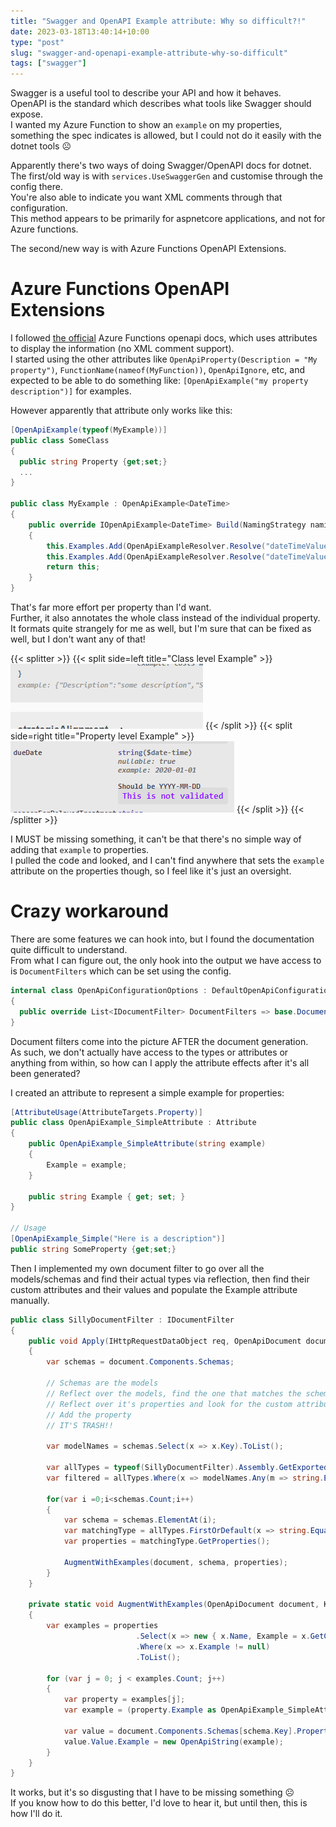 ```yaml
---
title: "Swagger and OpenAPI Example attribute: Why so difficult?!"
date: 2023-03-18T13:40:14+10:00
type: "post"
slug: "swagger-and-openapi-example-attribute-why-so-difficult"
tags: ["swagger"]
---
```


Swagger is a useful tool to describe your API and how it behaves.  
OpenAPI is the standard which describes what tools like Swagger should expose.  
I wanted my Azure Function to show an `example` on my properties, something the spec indicates is allowed, but I could not do it easily with the dotnet tools ☹️

<!--more-->  

Apparently there's two ways of doing Swagger/OpenAPI docs for dotnet.  
The first/old way is with `services.UseSwaggerGen` and customise through the config there.  
You're also able to indicate you want XML comments through that configuration.  
This method appears to be primarily for aspnetcore applications, and not for Azure functions.  

The second/new way is with Azure Functions OpenAPI Extensions.

# Azure Functions OpenAPI Extensions
I followed [the official](https://github.com/Azure/azure-functions-openapi-extension) Azure Functions openapi docs, which uses attributes to display the information (no XML comment support).  
I started using the other attributes like `OpenApiProperty(Description = "My property")`, `FunctionName(nameof(MyFunction))`, `OpenApiIgnore`, etc, and expected to be able to do something like: `[OpenApiExample("my property description")]` for examples.  

However apparently that attribute only works like this:
```cs
[OpenApiExample(typeof(MyExample))]
public class SomeClass 
{
  public string Property {get;set;} 
  ...
}

public class MyExample : OpenApiExample<DateTime>
{
    public override IOpenApiExample<DateTime> Build(NamingStrategy namingStrategy = null)
    {
        this.Examples.Add(OpenApiExampleResolver.Resolve("dateTimeValue1", DateTime.Parse("2021-01-01"), namingStrategy));
        this.Examples.Add(OpenApiExampleResolver.Resolve("dateTimeValue2", DateTime.Parse("2021-01-01T12:34:56Z"), namingStrategy));
        return this;
    }
}
```

That's far more effort per property than I'd want.  
Further, it also annotates the whole class instead of the individual property.  
It formats quite strangely for me as well, but I'm sure that can be fixed as well, but I don't want any of that!  


{{< splitter >}}
{{< split side=left title="Class level Example" >}}
![Class level OpenAPI example, which is too complex for me](img/OpenApiExample_Class.png)
{{< /split >}}
{{< split side=right title="Property level Example" >}}
![Property level example, which is what I want](img/OpenApiExample_Property.png)
{{< /split >}}
{{< /splitter >}}  

I MUST be missing something, it can't be that there's no simple way of adding that `example` to properties.  
I pulled the code and looked, and I can't find anywhere that sets the `example` attribute on the properties though, so I feel like it's just an oversight.  

# Crazy workaround   
There are some features we can hook into, but I found the documentation quite difficult to understand.  
From what I can figure out, the only hook into the output we have access to is `DocumentFilters` which can be set using the config.
```cs
internal class OpenApiConfigurationOptions : DefaultOpenApiConfigurationOptions
{
  public override List<IDocumentFilter> DocumentFilters => base.DocumentFilters.Concat(new[] { new SillyDocumentFilter() }).ToList();
}
```

Document filters come into the picture AFTER the document generation.  
As such, we don't actually have access to the types or attributes or anything from within, so how can I apply the attribute effects after it's all been generated?    

I created an attribute to represent a simple example for properties:
```cs
[AttributeUsage(AttributeTargets.Property)]
public class OpenApiExample_SimpleAttribute : Attribute
{
    public OpenApiExample_SimpleAttribute(string example)
    {
        Example = example;
    }

    public string Example { get; set; }
}

// Usage
[OpenApiExample_Simple("Here is a description")]
public string SomeProperty {get;set;}
```

Then I implemented my own document filter to go over all the models/schemas and find their actual types via reflection, then find their custom attributes and their values and populate the Example attribute manually.

```cs
public class SillyDocumentFilter : IDocumentFilter
{
    public void Apply(IHttpRequestDataObject req, OpenApiDocument document)
    {
        var schemas = document.Components.Schemas;

        // Schemas are the models
        // Reflect over the models, find the one that matches the schema name
        // Reflect over it's properties and look for the custom attribute and it's value
        // Add the property
        // IT'S TRASH!!

        var modelNames = schemas.Select(x => x.Key).ToList();

        var allTypes = typeof(SillyDocumentFilter).Assembly.GetExportedTypes();
        var filtered = allTypes.Where(x => modelNames.Any(m => string.Equals(x.Name, m, StringComparison.OrdinalIgnoreCase)));

        for(var i =0;i<schemas.Count;i++)
        {
            var schema = schemas.ElementAt(i);
            var matchingType = allTypes.FirstOrDefault(x => string.Equals(x.Name, schema.Key, StringComparison.OrdinalIgnoreCase));
            var properties = matchingType.GetProperties();

            AugmentWithExamples(document, schema, properties);
        }
    }

    private static void AugmentWithExamples(OpenApiDocument document, KeyValuePair<string, OpenApiSchema> schema, PropertyInfo[] properties)
    {
        var examples = properties
                            .Select(x => new { x.Name, Example = x.GetCustomAttributes().SingleOrDefault(a => a.GetType() == typeof(OpenApiExample_SimpleAttribute)) })
                            .Where(x => x.Example != null)
                            .ToList();

        for (var j = 0; j < examples.Count; j++)
        {
            var property = examples[j];
            var example = (property.Example as OpenApiExample_SimpleAttribute).Example;

            var value = document.Components.Schemas[schema.Key].Properties.First(x => string.Equals(x.Key, property.Name, StringComparison.OrdinalIgnoreCase));
            value.Value.Example = new OpenApiString(example);
        }
    }
}
```

It works, but it's so disgusting that I have to be missing something ☹️  
If you know how to do this better, I'd love to hear it, but until then, this is how I'll do it.  